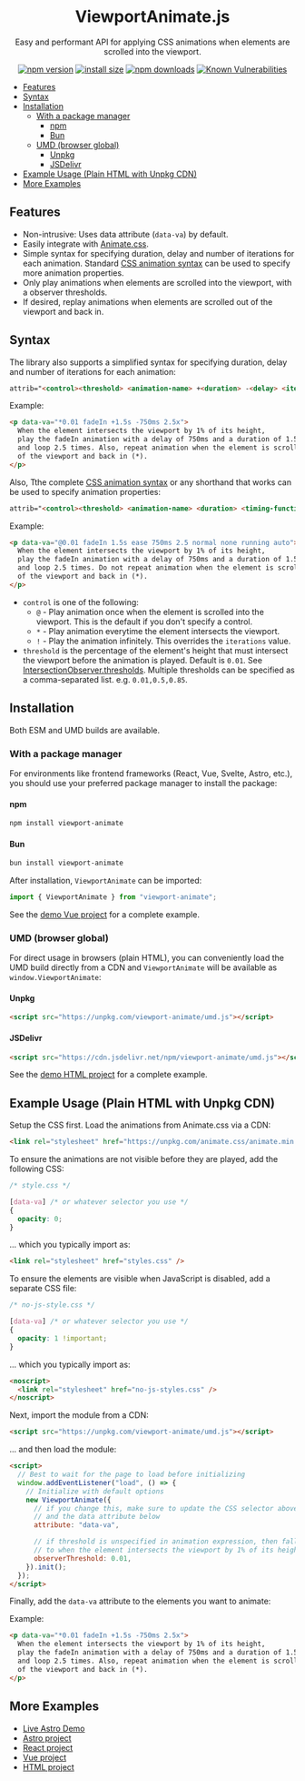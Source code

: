 <h1 align="center"><b>ViewportAnimate.js</b></h1>
<p align="center">Easy and performant API for applying CSS animations when elements are scrolled into the viewport.</p>

<div align="center">

[![npm version](https://img.shields.io/npm/v/viewport-animate.svg?style=flat-square)](https://www.npmjs.org/package/viewport-animate)
[![install size](https://img.shields.io/badge/dynamic/json?url=https://packagephobia.com/v2/api.json?p=viewport-animate&query=$.install.pretty&label=install%20size&style=flat-square)](https://packagephobia.now.sh/result?p=viewport-animate)
[![npm downloads](https://img.shields.io/npm/dm/viewport-animate.svg?style=flat-square)](https://npm-stat.com/charts.html?package=viewport-animate)
[![Known Vulnerabilities](https://snyk.io/test/npm/viewport-animate/badge.svg)](https://snyk.io/test/npm/viewport-animate)

</div>

- [Features](#features)
- [Syntax](#syntax)
- [Installation](#installation)
  - [With a package manager](#with-a-package-manager)
    - [npm](#npm)
    - [Bun](#bun)
  - [UMD (browser global)](#umd-browser-global)
    - [Unpkg](#unpkg)
    - [JSDelivr](#jsdelivr)
- [Example Usage (Plain HTML with Unpkg CDN)](#example-usage-plain-html-with-unpkg-cdn)
- [More Examples](#more-examples)


## Features

- Non-intrusive: Uses data attribute (`data-va`) by default.
- Easily integrate with [Animate.css](https://animate.style/).
- Simple syntax for specifying duration, delay and number of iterations for each animation. Standard [CSS animation syntax](https://developer.mozilla.org/en-US/docs/Web/CSS/animation) can be used to specify more animation properties.
- Only play animations when elements are scrolled into the viewport, with a observer thresholds.
- If desired, replay animations when elements are scrolled out of the viewport and back in.

## Syntax

The library also supports a simplified syntax for specifying duration, delay and number of iterations for each animation:
```html
attrib="<control><threshold> <animation-name> +<duration> -<delay> <iterations>x"
  ```

Example:
```html
<p data-va="*0.01 fadeIn +1.5s -750ms 2.5x">
  When the element intersects the viewport by 1% of its height,
  play the fadeIn animation with a delay of 750ms and a duration of 1.5s,
  and loop 2.5 times. Also, repeat animation when the element is scrolled out
  of the viewport and back in (*).
</p>
```

Also, Tthe complete [CSS animation syntax](https://developer.mozilla.org/en-US/docs/Web/CSS/animation) or any shorthand that works can be used to specify animation properties:
```html
attrib="<control><threshold> <animation-name> <duration> <timing-function> <delay> <iterations> <direction> <fill-mode> <play-state> <timeline>"
```

Example:
```html
<p data-va="@0.01 fadeIn 1.5s ease 750ms 2.5 normal none running auto">
  When the element intersects the viewport by 1% of its height,
  play the fadeIn animation with a delay of 750ms and a duration of 1.5s,
  and loop 2.5 times. Do not repeat animation when the element is scrolled out
  of the viewport and back in (*).
</p>
```

- `control` is one of the following:
  - `@` - Play animation once when the element is scrolled into the viewport. This is the default if you don't specify a control.
  - `*` - Play animation everytime the element intersects the viewport.
  - `!` - Play the animation infinitely. This overrides the `iterations` value.
- `threshold` is the percentage of the element's height that must intersect the viewport before the animation is played. Default is `0.01`. See [IntersectionObserver.thresholds](https://developer.mozilla.org/en-US/docs/Web/API/IntersectionObserver/thresholds). Multiple thresholds can be specified as a comma-separated list. e.g. `0.01,0.5,0.85`.

## Installation

Both ESM and UMD builds are available.

### With a package manager

For environments like frontend frameworks (React, Vue, Svelte, Astro, etc.), you should use your preferred package manager to install the package:

#### npm

```bash
npm install viewport-animate
```

#### Bun
  
```bash
bun install viewport-animate
```

After installation, `ViewportAnimate` can be imported:

```js
import { ViewportAnimate } from "viewport-animate";
```

See the [demo Vue project](./examples/demo.vue/src/App.vue) for a complete example.

### UMD (browser global)

For direct usage in browsers (plain HTML), you can conveniently load the UMD build directly from a CDN and `ViewportAnimate` will be available as `window.ViewportAnimate`:

#### Unpkg
```html
<script src="https://unpkg.com/viewport-animate/umd.js"></script>
```

#### JSDelivr
```html
<script src="https://cdn.jsdelivr.net/npm/viewport-animate/umd.js"></script>
```

See the [demo HTML project](./examples/demo.html/index.html) for a complete example.

## Example Usage (Plain HTML with Unpkg CDN)

Setup the CSS first. Load the animations from Animate.css via a CDN:

```html
<link rel="stylesheet" href="https://unpkg.com/animate.css/animate.min.css" />
```

To ensure the animations are not visible before they are played, add the following CSS:

```css
/* style.css */

[data-va] /* or whatever selector you use */
{
  opacity: 0;
}
```

... which you typically import as:

```html
<link rel="stylesheet" href="styles.css" />
```

To ensure the elements are visible when JavaScript is disabled, add a separate CSS file:

```css
/* no-js-style.css */

[data-va] /* or whatever selector you use */
{
  opacity: 1 !important;
}
```

... which you typically import as:

```html
<noscript>
  <link rel="stylesheet" href="no-js-styles.css" />
</noscript>
```

Next, import the module from a CDN:

```html
<script src="https://unpkg.com/viewport-animate/umd.js"></script>
```

... and then load the module:

```html
<script>
  // Best to wait for the page to load before initializing
  window.addEventListener("load", () => {
    // Initialize with default options
    new ViewportAnimate({
      // if you change this, make sure to update the CSS selector above
      // and the data attribute below
      attribute: "data-va",

      // if threshold is unspecified in animation expression, then fallback
      // to when the element intersects the viewport by 1% of its height
      observerThreshold: 0.01,
    }).init();
  });
</script>
```

Finally, add the `data-va` attribute to the elements you want to animate:

Example:
```html
<p data-va="*0.01 fadeIn +1.5s -750ms 2.5x">
  When the element intersects the viewport by 1% of its height,
  play the fadeIn animation with a delay of 750ms and a duration of 1.5s,
  and loop 2.5 times. Also, repeat animation when the element is scrolled out
  of the viewport and back in (*).
</p>
```

## More Examples

- [Live Astro Demo](https://dystopian.dev/)
- [Astro project](./examples/demo.astro/)
- [React project](./examples/demo.html/)
- [Vue project](./examples/demo.vue/)
- [HTML project](./examples/demo.html/)
